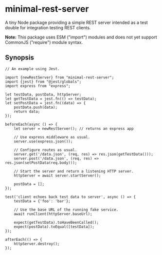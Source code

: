 # minimal-rest-server

A tiny Node package providing a simple REST server intended as a
test double for integration testing REST clients.

**Note:** This package uses ESM ("import") modules and does not
yet support CommonJS ("require") module syntax.

## Synopsis

    // An example using Jest.

    import {newRestServer} from "minimal-rest-server";
    import {jest} from "@jest/globals";
    import express from "express";

    let testData, postData, httpServer;
    let getTestData = jest.fn(() => testData);
    let setPostData = jest.fn((data) => {
        postData.push(data);
        return data;
    });

    beforeEach(async () => {
        let server = newRestServer(); // returns an express app

        // Use express middleware as usual.
        server.use(express.json());

        // Configure routes as usual.
        server.get('/data.json', (req, res) => res.json(getTestData()));
        server.post('/data.json', (req, res) => res.json(setPostData(req.body)));

        // Start the server and return a listening HTTP server.
        httpServer = await server.startServer();

        postData = [];
    });

    test('client echoes back test data to server', async () => {
        testData = {'foo': 'bar'};

        // Use the base URL of the running fake service.
        await runClient(httpServer.baseUrl);

        expect(getTestData).toHaveBeenCalled();
        expect(postData).toEqual([testData]);
    });

    afterEach(() => {
        httpServer.destroy();
    });

